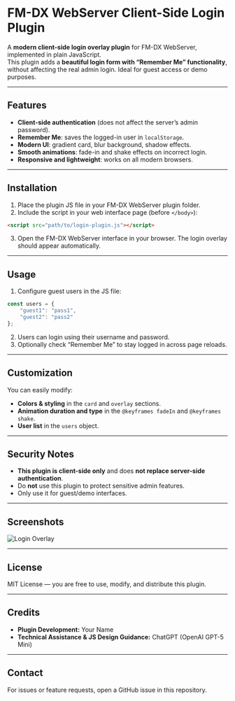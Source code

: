 # FM-DX WebServer Client-Side Login Plugin

A **modern client-side login overlay plugin** for FM-DX WebServer, implemented in plain JavaScript.  
This plugin adds a **beautiful login form with “Remember Me” functionality**, without affecting the real admin login. Ideal for guest access or demo purposes.

---

## Features

- **Client-side authentication** (does not affect the server’s admin password).  
- **Remember Me**: saves the logged-in user in `localStorage`.  
- **Modern UI**: gradient card, blur background, shadow effects.  
- **Smooth animations**: fade-in and shake effects on incorrect login.  
- **Responsive and lightweight**: works on all modern browsers.  

---

## Installation

1. Place the plugin JS file in your FM-DX WebServer plugin folder.  
2. Include the script in your web interface page (before `</body>`):  

```html
<script src="path/to/login-plugin.js"></script>
```

3. Open the FM-DX WebServer interface in your browser. The login overlay should appear automatically.

---

## Usage

1. Configure guest users in the JS file:

```js
const users = {
    "guest1": "pass1",
    "guest2": "pass2"
};
```

2. Users can login using their username and password.  
3. Optionally check “Remember Me” to stay logged in across page reloads.  

---

## Customization

You can easily modify:  

- **Colors & styling** in the `card` and `overlay` sections.  
- **Animation duration and type** in the `@keyframes fadeIn` and `@keyframes shake`.  
- **User list** in the `users` object.  

---

## Security Notes

- **This plugin is client-side only** and does **not replace server-side authentication**.  
- Do **not** use this plugin to protect sensitive admin features.  
- Only use it for guest/demo interfaces.  

---

## Screenshots

![Login Overlay](https://via.placeholder.com/400x250.png?text=FM-DX+Login+Plugin)

---

## License

MIT License — you are free to use, modify, and distribute this plugin.

---

## Credits

- **Plugin Development:** Your Name  
- **Technical Assistance & JS Design Guidance:** ChatGPT (OpenAI GPT-5 Mini)  

---

## Contact

For issues or feature requests, open a GitHub issue in this repository.

